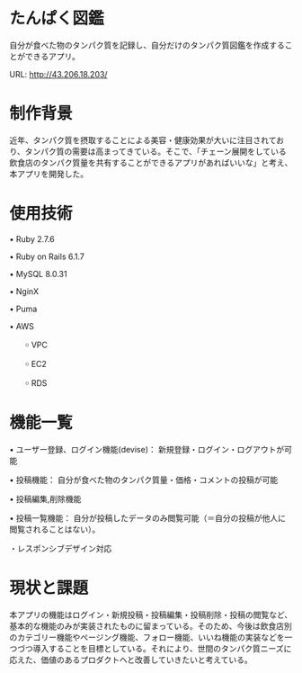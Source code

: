 # たんぱく図鑑

自分が食べた物のタンパク質を記録し、自分だけのタンパク質図鑑を作成することができるアプリ。

URL: http://43.206.18.203/

# 制作背景

近年、タンパク質を摂取することによる美容・健康効果が大いに注目されており、タンパク質の需要は高まってきている。そこで、「チェーン展開をしている飲食店のタンパク質量を共有することができるアプリがあればいいな」と考え、本アプリを開発した。

# 使用技術

• Ruby 2.7.6

• Ruby on Rails 6.1.7

• MySQL 8.0.31

• NginX

• Puma

• AWS

　　￮ VPC
  
　　￮ EC2
  
　　￮ RDS
  
# 機能一覧

• ユーザー登録、ログイン機能(devise)： 新規登録・ログイン・ログアウトが可能

• 投稿機能： 自分が食べた物のタンパク質量・価格・コメントの投稿が可能

• 投稿編集,削除機能

• 投稿一覧機能： 自分が投稿したデータのみ閲覧可能（＝自分の投稿が他人に閲覧されることはない）。

・レスポンシブデザイン対応

# 現状と課題

本アプリの機能はログイン・新規投稿・投稿編集・投稿削除・投稿の閲覧など、基本的な機能のみが実装されたものに留まっている。そのため、今後は飲食店別のカテゴリー機能やページング機能、フォロー機能、いいね機能の実装などを一つづつ導入することを目標としている。それにより、世間のタンパク質ニーズに応えた、価値のあるプロダクトへと改善していきたいと考えている。

